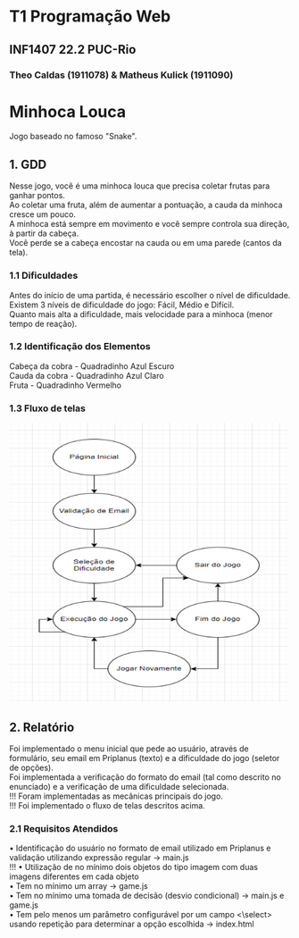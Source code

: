 # T1 Programação Web
## INF1407 22.2 PUC-Rio
### Theo Caldas (1911078) & Matheus Kulick (1911090)

# Minhoca Louca
Jogo baseado no famoso "Snake". <br>

## 1. GDD
Nesse jogo, você é uma minhoca louca que precisa coletar frutas para ganhar pontos. <br>
Ao coletar uma fruta, além de aumentar a pontuação, a cauda da minhoca cresce um pouco. <br>
A minhoca está sempre em movimento e você sempre controla sua direção, à partir da cabeça. <br>
Você perde se a cabeça encostar na cauda ou em uma parede (cantos da tela). <br>

### 1.1 Dificuldades
Antes do início de uma partida, é necessário escolher o nível de dificuldade. <br>
Existem 3 níveis de dificuldade do jogo: Fácil, Médio e Difícil. <br>
Quanto mais alta a dificuldade, mais velocidade para a minhoca (menor tempo de reação). <br>


### 1.2 Identificação dos Elementos
Cabeça da cobra - Quadradinho Azul Escuro <br>
Cauda da cobra - Quadradinho Azul Claro <br>
Fruta - Quadradinho Vermelho <br>

### 1.3 Fluxo de telas
<img src="/images/fluxograma.png" alt="Fluxograma Minhoca Louca" style="height: 500px; width:500px;"/>

## 2. Relatório
Foi implementado o menu inicial que pede ao usuário, através de formulário, seu email em Priplanus (texto) e a dificuldade do jogo (seletor de opções). <br>
Foi implementada a verificação do formato do email (tal como descrito no enunciado) e a verificação de uma dificuldade selecionada. <br>
!!! Foram implementadas as mecânicas principais do jogo. <br>
!!! Foi implementado o fluxo de telas descritos acima. <br>

### 2.1 Requisitos Atendidos
• Identificação do usuário no formato de email utilizado em Priplanus e validação utilizando expressão regular -> main.js <br>
!!! • Utilização de no mínimo dois objetos do tipo imagem com duas imagens diferentes em cada objeto <br>
• Tem no mínimo um array -> game.js <br>
• Tem no mínimo uma tomada de decisão (desvio condicional) -> main.js e game.js <br>
• Tem pelo menos um parâmetro configurável por um campo <\select> usando repetição para determinar a opção escolhida -> index.html <br>